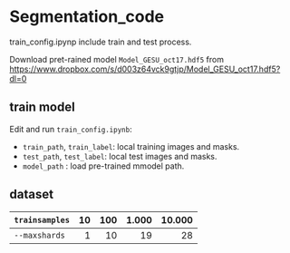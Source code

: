 # Segmentation_code
train_config.ipynp include train and test process.

Download pret-rained model `Model_GESU_oct17.hdf5` from https://www.dropbox.com/s/d003z64vck9gtjp/Model_GESU_oct17.hdf5?dl=0

## train model
Edit and run `train_config.ipynb`:

 - `train_path`, `train_label`: local training images and masks.
 - `test_path`, `test_label`: local test images and masks.
 - `model_path` : load pre-trained mmodel path.

## dataset

| `trainsamples`  | 10 | 100 | 1.000 | 10.000 |
|:--------------- | --:| ---:| -----:| ------:|
| `--maxshards`   |  1 |  10 |    19 |     28 |
